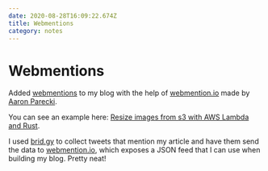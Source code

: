 ```yaml
---
date: 2020-08-28T16:09:22.674Z
title: Webmentions
category: notes
---
```

# Webmentions

Added [webmentions](https://indieweb.org/Webmention) to my blog with the help of [webmention.io](https://webmention.io) made by [Aaron Parecki](https://aaronparecki.com).

You can see an example here: [Resize images from s3 with AWS Lambda and Rust](https://matsimitsu.com/blog/2019-03-09-resize-images-from-s3-with-aws-lambda-and-rust#webmentions).

I used [brid.gy](https://brid.gy) to collect tweets that mention my article and have them send the data to [webmention.io](https://webmention.io), which exposes a JSON feed that I can use when building my blog. Pretty neat!
